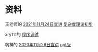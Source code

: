 # 资料

王老师的 [2021年11月24日宣讲](./2021新生赛宣讲.pdf) [复杂度理论初步](./comlexity-2021.pdf)

xry111的 [程序调试](./程序调试.pdf)

帆神的 [2020年11月26日宣讲](./2020年11月26日宣讲.pdf) [ppt版](./2020年11月26日宣讲.pptx)

